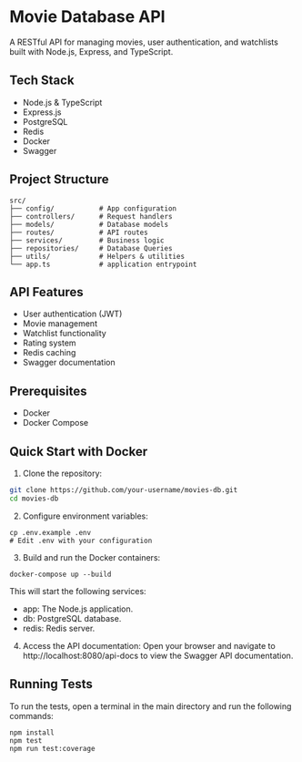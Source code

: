 # Movie Database API

A RESTful API for managing movies, user authentication, and watchlists built with Node.js, Express, and TypeScript.

## Tech Stack
- Node.js & TypeScript
- Express.js
- PostgreSQL
- Redis
- Docker
- Swagger

## Project Structure
```
src/
├── config/           # App configuration
├── controllers/      # Request handlers
├── models/           # Database models
├── routes/           # API routes
├── services/         # Business logic
├── repositories/     # Database Queries
├── utils/            # Helpers & utilities
└── app.ts            # application entrypoint
```

## API Features
- User authentication (JWT)
- Movie management
- Watchlist functionality
- Rating system
- Redis caching
- Swagger documentation

## Prerequisites

- Docker
- Docker Compose

## Quick Start with Docker

1. Clone the repository:
```sh
git clone https://github.com/your-username/movies-db.git
cd movies-db
```
2. Configure environment variables:
```
cp .env.example .env
# Edit .env with your configuration
```
3. Build and run the Docker containers:
```
docker-compose up --build
```
This will start the following services:

- app: The Node.js application.
- db: PostgreSQL database.
- redis: Redis server.

4. Access the API documentation:
Open your browser and navigate to http://localhost:8080/api-docs to view the Swagger API documentation.

## Running Tests
To run the tests, open a terminal in the main directory and run the following commands:
```
npm install
npm test
npm run test:coverage
```


